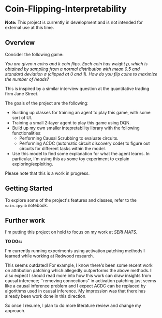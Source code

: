 # Coin-Flipping-Interpretability
**Note:** This project is currently in development and is not intended for external use at this time.

## Overview

Consider the following game: 

*You are given $n$ coins and $k$ coin flips. Each coin has weight $p$, which is obtained by sampling from a normal distribution with mean $0.5$ and standard deviation $\sigma$
 (clipped at $0$ and $1$). How do you flip coins to maximize the number of heads?*

This is inspired by a similar interview question at the quantitative trading firm Jane Street.

The goals of the project are the following:

- Building up classes for training an agent to play this game, with some sort of UI. 
- Training a small 2-layer agent to play this game using DQN. 
- Build up my own smaller intepretability library with the following functionalities:
    - Performing Causal Scrubbing to evaluate circuits.
    - Performing ACDC (automatic circuit discovery code) to figure out circuits for different tasks within the model.
- Use this model to find some explanation for what the agent learns. In particular, I'm using this as some toy experiment to explain exploring/exploiting.

Please note that this is a work in progress.

## Getting Started

To explore some of the project's features and classes, refer to the `main.ipynb` notebook. 

## Further work

I'm putting this project on hold to focus on my work at *SERI MATS*. 

**TO DOs:**

I'm currently running experiments using activation patching methods I learned while working at Redwood research. 

This seems outdated! For example, I know there's been some recent work on attribution patching which allegedly outperforms the above methods.
I also expect I should read more into how this work can draw insights from causal inference; ``removing connections" in activation patching just seems like a causal inference problem and I expect ACDC can be replaced by algorithms used in causal inference. My impression was that there has already been work done in this direction.

So once I resume, I plan to do more literature review and change my approach.
